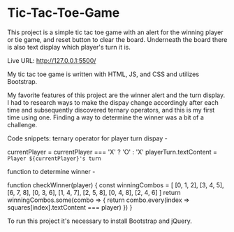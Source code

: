 # Tic-Tac-Toe-Game
This project is a simple tic tac toe game with an alert for the winning player or tie game, and reset button to clear the board. Underneath the board there is also text display which player's turn it is.

Live URL: http://127.0.0.1:5500/

My tic tac toe game is written with HTML, JS, and CSS and utilizes Bootstrap.

My favorite features of this project are the winner alert and the turn display. I had to research ways to make the dispay change accordingly after each time and subsequently discovered ternary operators, and this is my first time using one. Finding a way to determine the winner was a bit of a challenge.

Code snippets:
ternary operator for player turn dispay -

currentPlayer = currentPlayer === 'X' ? 'O' : 'X'
playerTurn.textContent = `Player ${currentPlayer}'s turn`

function to determine winner -

 function checkWinner(player) {
  const winningCombos = [
    [0, 1, 2], [3, 4, 5], [6, 7, 8], 
    [0, 3, 6], [1, 4, 7], [2, 5, 8], 
    [0, 4, 8], [2, 4, 6] 
 ]
 return winningCombos.some(combo => {
        return combo.every(index => squares[index].textContent === player)
      })
 }

To run this project it's necessary to install Bootstrap and jQuery.
 



